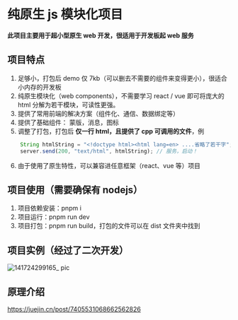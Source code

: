 # 纯原生 js 模块化项目

**此项目主要用于超小型原生 web 开发，很适用于开发板起 web 服务**

## 项目特点

1. 足够小，打包后 demo 仅 7kb（可以删去不需要的组件来变得更小），很适合小内存的开发板
2. 纯原生模块化（web components），不需要学习 react / vue 即可将庞大的 html 分解为若干模块，可读性更强。
3. 提供了常用前端的解决方案（组件化、通信、数据绑定等）
4. 提供了基础组件： 蒙版<components-mask>，消息<message>，图标<icon>
5. 调整了打包，打包后 **仅一行 html，且提供了 cpp 可调用的文件**，例

```js
    String htmlString = "<!doctype html><html lang=en> ....省略了若干字"; // 打包后可以把一整个项目变成这一行来供 cpp 使用
    server.send(200, "text/html", htmlString); // 服务，启动！
```

6. 由于使用了原生特性，可以兼容进任意框架（react、vue 等）项目

## 项目使用（需要确保有 nodejs）

1. 项目依赖安装：pnpm i
2. 项目运行：pnpm run dev
3. 项目打包：pnpm run build，打包的文件可以在 dist 文件夹中找到

## 项目实例（经过了二次开发）

![141724299165_ pic](https://github.com/user-attachments/assets/5dca9a00-9c5c-4999-8f06-916bb1da21ba)

## 原理介绍

https://juejin.cn/post/7405531068662562826
